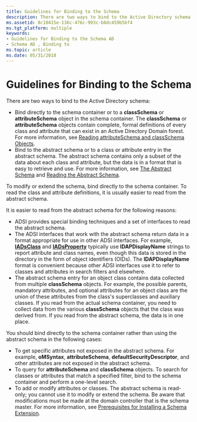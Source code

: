 ```yaml
---
title: Guidelines for Binding to the Schema
description: There are two ways to bind to the Active Directory schema Bind directly to the schema container or to a classSchema or attributeSchema object in the schema container.
ms.assetid: 8c10415e-136c-476c-993c-b6dc459b5bf4
ms.tgt_platform: multiple
keywords:
- Guidelines for Binding to the Schema AD
- Schema AD , Binding to
ms.topic: article
ms.date: 05/31/2018
---
```


# Guidelines for Binding to the Schema

There are two ways to bind to the Active Directory schema:

-   Bind directly to the schema container or to a **classSchema** or **attributeSchema** object in the schema container. The **classSchema** or **attributeSchema** objects contain complete, formal definitions of every class and attribute that can exist in an Active Directory Domain forest. For more information, see [Reading attributeSchema and classSchema Objects](reading-attributeschema-and-classschema-objects.md).
-   Bind to the abstract schema or to a class or attribute entry in the abstract schema. The abstract schema contains only a subset of the data about each class and attribute, but the data is in a format that is easy to retrieve and use. For more information, see [The Abstract Schema](the-abstract-schema.md) and [Reading the Abstract Schema](reading-the-abstract-schema.md).

To modify or extend the schema, bind directly to the schema container. To read the class and attribute definitions, it is usually easier to read from the abstract schema.

It is easier to read from the abstract schema for the following reasons:

-   ADSI provides special binding techniques and a set of interfaces to read the abstract schema.
-   The ADSI interfaces that work with the abstract schema return data in a format appropriate for use in other ADSI interfaces. For example, [**IADsClass**](https://docs.microsoft.com/windows/desktop/api/iads/nn-iads-iadsclass) and [**IADsProperty**](https://docs.microsoft.com/windows/desktop/api/iads/nn-iads-iadsproperty) typically use **lDAPDisplayName** strings to report attribute and class names, even though this data is stored in the directory in the form of object identifiers (OIDs). The **lDAPDisplayName** format is convenient because other ADSI interfaces use it to refer to classes and attributes in search filters and elsewhere.
-   The abstract schema entry for an object class contains data collected from multiple **classSchema** objects. For example, the possible parents, mandatory attributes, and optional attributes for an object class are the union of these attributes from the class's superclasses and auxiliary classes. If you read from the actual schema container, you need to collect data from the various **classSchema** objects that the class was derived from. If you read from the abstract schema, the data is in one place.

You should bind directly to the schema container rather than using the abstract schema in the following cases:

-   To get specific attributes not exposed in the abstract schema. For example, **oMSyntax**, **attributeSchema**, **defaultSecurityDescriptor**, and other attributes are not exposed in the abstract schema.
-   To query for **attributeSchema** and **classSchema** objects. To search for classes or attributes that match a specified filter, bind to the schema container and perform a one-level search.
-   To add or modify attributes or classes. The abstract schema is read-only; you cannot use it to modify or extend the schema. Be aware that modifications must be made at the domain controller that is the schema master. For more information, see [Prerequisites for Installing a Schema Extension](prerequisites-for-installing-a-schema-extension.md).

 

 




